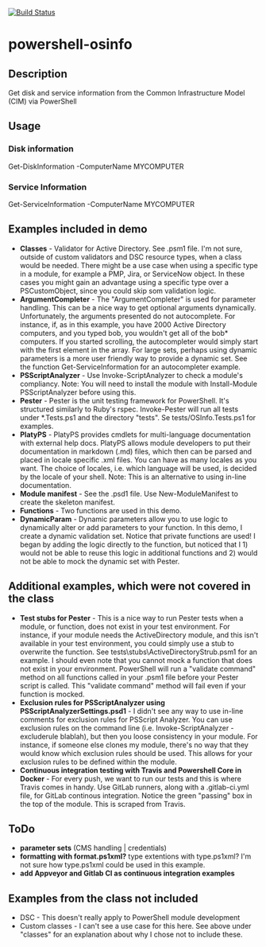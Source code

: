 [![Build Status](https://travis-ci.org/luksi1/docker-mssql.svg?branch=master)](https://travis-ci.org/luksi1/powershell-osinfo)

# powershell-osinfo

## Description

Get disk and service information from the Common Infrastructure Model (CIM) via PowerShell

## Usage

### Disk information

Get-DiskInformation -ComputerName MYCOMPUTER

### Service Information

Get-ServiceInformation -ComputerName MYCOMPUTER

## Examples included in demo
- **Classes** - Validator for Active Directory. See .psm1 file. I'm not sure, outside of custom validators and DSC resource types, when a class would be needed. There might be a use case when using a specific type in a module, for example a PMP, Jira, or ServiceNow object. In these cases you might gain an advantage using a specific type over a PSCustomObject, since you could skip som validation logic. 
- **ArgumentCompleter** - The "ArgumentCompleter" is used for parameter handling. This can be a nice way to get optional arguments dynamically. Unfortunately, the arguments presented do not autocomplete. For instance, if, as in this example, you have 2000 Active Directory computers, and you typed bob, you wouldn't get all of the bob* computers. If you started scrolling, the autocompleter would simply start with the first element in the array. For large sets, perhaps using dynamic parameters is a more user friendly way to provide a dynamic set. See the function Get-ServiceInformation for an autocompleter example.
- **PSScriptAnalyzer** - Use Invoke-ScriptAnalyzer to check a module's compliancy. Note: You will need to install the module with Install-Module PSScriptAnalyzer before using this.
- **Pester** - Pester is the unit testing framework for PowerShell. It's structured similarly to Ruby's rspec. Invoke-Pester will run all tests under *.Tests.ps1 and the directory "tests". Se tests/OSInfo.Tests.ps1 for examples.
- **PlatyPS** - PlatyPS provides cmdlets for multi-language documentation with external help docs. PlatyPS allows module developers to put their documentation in markdown (.md) files, which then can be parsed and placed in locale specific .xml files. You can have as many locales as you want. The choice of locales, i.e. which language will be used, is decided by the locale of your shell. Note: This is an alternative to using in-line documentation.
- **Module manifest** - See the .psd1 file. Use New-ModuleManifest to create the skeleton manifest.
- **Functions** - Two functions are used in this demo.
- **DynamicParam** - Dynamic parameters allow you to use logic to dynamically alter or add parameters to your function. In this demo, I create a dynamic validation set. Notice that private functions are used! I began by adding the logic directly to the function, but noticed that I 1) would not be able to reuse this logic in additional functions and 2) would not be able to mock the dynamic set with Pester. 

## Additional examples, which were not covered in the class
- **Test stubs for Pester** - This is a nice way to run Pester tests when a module, or function, does not exist in your test environment. For instance, if your module needs the ActiveDirectory module, and this isn't available in your test environment, you could simply use a stub to overwrite the function. See tests\stubs\ActiveDirectoryStrub.psm1 for an example. I should even note that you cannot mock a function that does not exist in your environment. PowerShell will run a "validate command" method on all functions called in your .psm1 file before your Pester script is called. This "validate command" method will fail even if your function is mocked.
- **Exclusion rules for PSScriptAnalyzer using PSScriptAnalyzerSettings.psd1** - I didn't see any way to use in-line comments for exclusion rules for PSScript Analyzer. You can use exclusion rules on the command line (i.e. Invoke-ScriptAnalyzer -excluderule blablah), but then you loose consistency in your module. For instance, if someone else clones my module, there's no way that they would know which exclusion rules should be used. This allows for your exclusion rules to be defined within the module.
- **Continuous integration testing with Travis and Powershell Core in Docker** - For every push, we want to run our tests and this is where Travis comes in handy. Use GitLab runners, along with a .gitlab-ci.yml file, for GitLab continous integration. Notice the green "passing" box in the top of the module. This is scraped from Travis. 

## ToDo
- **parameter sets** (CMS handling | credentials)
- **formatting with format.ps1xml?** type extentions with type.ps1xml? I'm not sure how type.ps1xml could be used in this example.
- **add Appveyor and Gitlab CI as continuous integration examples**

## Examples from the class not included
- DSC - This doesn't really apply to PowerShell module development
- Custom classes - I can't see a use case for this here. See above under "classes" for an explanation about why I chose not to include these.